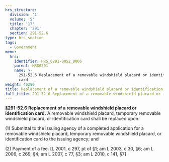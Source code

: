 ```yaml
---
hrs_structure:
  division: '1'
  volume: '5'
  title: '17'
  chapter: '291'
  section: 291-52.6
type: hrs_section
tags:
  - Government
menu:
  hrs:
    identifier: HRS_0291-0052_0006
    parent: HRS0291
    name: >-
      291-52.6 Replacement of a removable windshield placard or identification
      card
weight: 46280
title: Replacement of a removable windshield placard or identification card
full_title: 291-52.6 Replacement of a removable windshield placard or identification card
---
```

**§291-52.6** **Replacement of a removable windshield placard or identification card.** A removable windshield placard, temporary removable windshield placard, or identification card shall be replaced upon:

(1) Submittal to the issuing agency of a completed application for a removable windshield placard, temporary removable windshield placard, or identification card to the issuing agency; and

(2) Payment of a fee. [L 2001, c 297, pt of §1; am L 2003, c 30, §6; am L 2006, c 269, §4; am L 2007, c 77, §3; am L 2010, c 141, §7]
